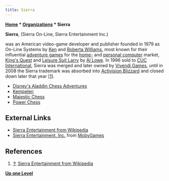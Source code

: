 ```yaml
---
title: Sierra
---
```

**[Home](Home "Home") \* [Organizations](Organizations "Organizations") \* Sierra**


**Sierra**, (Sierra On-Line, Sierra Entertainment Inc.)  

was an American video-game developer and publisher founded in 1979 as On-Line Systems by [Ken](https://en.wikipedia.org/wiki/Ken_Williams_%28game_developer%29) and [Roberta Williams](https://en.wikipedia.org/wiki/Roberta_Williams), most known for their influential [adventure games](https://en.wikipedia.org/wiki/Adventure_game) for the [home-](https://en.wikipedia.org/wiki/Home_computer) and [personal computer](https://en.wikipedia.org/wiki/Personal_computer) market, [King's Quest](https://en.wikipedia.org/wiki/King%27s_Quest) and [Leisure Suit Larry](https://en.wikipedia.org/wiki/Leisure_Suit_Larry) by [Al Lowe](https://en.wikipedia.org/wiki/Al_Lowe). In 1996 sold to [CUC International](https://en.wikipedia.org/wiki/CUC_International), Sierra was merged and later owned by [Vivendi Games](https://en.wikipedia.org/wiki/Vivendi_Games), until in 2008 the Sierra trademark was absorbed into [Activision Blizzard](https://en.wikipedia.org/wiki/Activision_Blizzard) and closed down later that year <a id="cite-note-1" href="#cite-ref-1">[1]</a>.






* [Disney's Aladdin Chess Adventures](Disney%27s_Aladdin_Chess_Adventures "Disney's Aladdin Chess Adventures")
* [Kempelen](Kempelen "Kempelen")
* [Majestic Chess](Majestic_Chess "Majestic Chess")
* [Power Chess](Power_Chess "Power Chess")


## External Links


* [Sierra Entertainment from Wikipedia](https://en.wikipedia.org/wiki/Sierra_Entertainment)
* [Sierra Entertainment, Inc.](http://www.mobygames.com/company/sierra-entertainment-inc) from [MobyGames](https://en.wikipedia.org/wiki/MobyGames)


## References


1. <a id="cite-ref-1" href="#cite-note-1">↑</a> [Sierra Entertainment from Wikipedia](https://en.wikipedia.org/wiki/Sierra_Entertainment)

**[Up one Level](Organizations "Organizations")**







 
